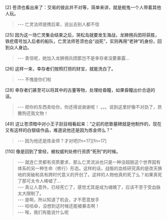 
[2] 苍须也看出来了：交易的彼此并不对等，简单来讲，就是舰鬼一个人带着其他人玩。
>--- 亡灵法师提携后辈，说出去别人都不信<br>

[25] 因为这一场亡灵集会结束之后，哭松岛就要发生海战，龙狮佣兵团将获胜，铁疙瘩号加入后者的船队，亡灵法师苍须也会“战死”，实则再用“老钟”的身份，回到众人身边。
>--- 青信呢，她加入龙狮佣兵团那岂不是幸存者没要暴露…<br>

[26] 这样一来，幸存者们按照打捞的财宝，就能洗白了。
>--- 不愧是你们啦<br>

[28] 幸存者们甚至可以将其中的古董等物，处理给昏瞳，如果昏瞳出价合适的话。
>--- 把你的东西卖给你，你还得说谢谢呢！
。。。说到这里好像不对劲了，昂撒狗还我文物！<br>

[49] 这让苍须暗中对小王子刮目相看起来：“之前的悲歌墓碑就是他制作的，现在又有这样的白银级作品，难道说他还是因为炼金师么？”
>--- 因为他还是炼金师？才对吧[fn=17][fn=17]<br>

[110] 像是回到了曾经，被权威判处修行资质“死刑”的时候。
>--- 就连亡灵都有资质要求，那么亡灵流派也只是一种没超脱这个世界固有体系的另一种生命（修行）形态。这样的话，战贩的血核研究真的是改天换地的突破和具有跨时代意义的开创了。这样的人物他真的死了么？如果真死了那可太令人唏嘘了…<br>
>--- 真让人意外，已经死亡了，感觉尤其是成为魂魄了，应该不至于受血脉太大限制了。<br>
>--- 是啊，所以知道了机会，才不愿意放手<br>
>--- 哈哈😄，没想到这时候还能被暴击啊！<br>
>--- 唉，我们有能说什么呢<br>
